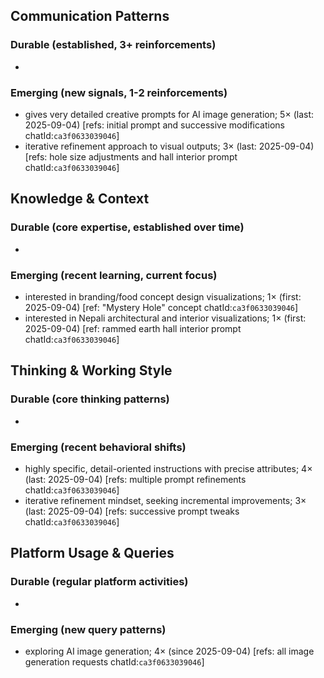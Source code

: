 ## Communication Patterns
### Durable (established, 3+ reinforcements)
-

### Emerging (new signals, 1-2 reinforcements)
- gives very detailed creative prompts for AI image generation; 5× (last: 2025-09-04) [refs: initial prompt and successive modifications chatId:`ca3f0633039046`]
- iterative refinement approach to visual outputs; 3× (last: 2025-09-04) [refs: hole size adjustments and hall interior prompt chatId:`ca3f0633039046`]

## Knowledge & Context
### Durable (core expertise, established over time)
-

### Emerging (recent learning, current focus)
- interested in branding/food concept design visualizations; 1× (first: 2025-09-04) [ref: "Mystery Hole" concept chatId:`ca3f0633039046`]
- interested in Nepali architectural and interior visualizations; 1× (first: 2025-09-04) [ref: rammed earth hall interior prompt chatId:`ca3f0633039046`]

## Thinking & Working Style
### Durable (core thinking patterns)
-

### Emerging (recent behavioral shifts)
- highly specific, detail-oriented instructions with precise attributes; 4× (last: 2025-09-04) [refs: multiple prompt refinements chatId:`ca3f0633039046`]
- iterative refinement mindset, seeking incremental improvements; 3× (last: 2025-09-04) [refs: successive prompt tweaks chatId:`ca3f0633039046`]

## Platform Usage & Queries
### Durable (regular platform activities)
-

### Emerging (new query patterns)
- exploring AI image generation; 4× (since 2025-09-04) [refs: all image generation requests chatId:`ca3f0633039046`]